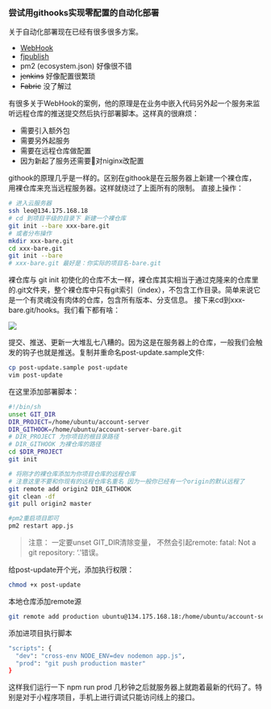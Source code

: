 ### 尝试用githooks实现零配置的自动化部署

关于自动化部署现在已经有很多很多方案。
- [WebHook](https://segmentfault.com/a/1190000005644039)
- [fjpublish](https://github.com/zczhangchao51/fjpublish)
- pm2 (ecosystem.json) 好像很不错
- ~~jenkins~~ 好像配置很繁琐
- ~~Fabric~~ 没了解过

有很多关于WebHook的案例，他的原理是在业务中嵌入代码另外起一个服务来监听远程仓库的推送提交然后执行部署脚本。这样真的很麻烦：
- 需要引入额外包
- 需要另外起服务
- 需要在远程仓库做配置
- 因为新起了服务还需要对niginx改配置

githook的原理几乎是一样的。区别在githook是在云服务器上新建一个裸仓库，用裸仓库来充当远程服务器。这样就绕过了上面所有的限制。
直接上操作：

```bash
# 进入云服务器
ssh leo@134.175.168.18
# cd 到项目平级的目录下 新建一个裸仓库
git init --bare xxx-bare.git
# 或者分布操作
mkdir xxx-bare.git
cd xxx-bare.git
git init --bare
# xxx-bare.git 最好是：你实际的项目名-bare.git
```

裸仓库与 git init 初使化的仓库不太一样，裸仓库其实相当于通过克隆来的仓库里的.git文件夹，整个裸仓库中只有git索引（index），不包含工作目录。简单来说它是一个有灵魂没有肉体的仓库，包含所有版本、分支信息。
接下来cd到xxx-bare.git/hooks。我们看下都有啥：

![](https://i.loli.net/2019/01/21/5c4541f0ba880.png)

提交、推送、更新一大堆乱七八糟的。因为这是在服务器上的仓库，一般我们会触发的钩子也就是推送。复制并重命名post-update.sample文件:
```bash
cp post-update.sample post-update
vim post-update
```

在这里添加部署脚本：

```bash
#!/bin/sh
unset GIT_DIR
DIR_PROJECT=/home/ubuntu/account-server
DIR_GITHOOK=/home/ubuntu/account-server-bare.git
# DIR_PROJECT 为你项目的根目录路径
# DIR_GITHOOK 为裸仓库的路径
cd $DIR_PROJECT
git init

# 将刚才的裸仓库添加为你项目仓库的远程仓库
# 注意这里不要和你现有的远程仓库名重名 因为一般你已经有一个origin的默认远程了
git remote add origin2 DIR_GITHOOK
git clean -df
git pull origin2 master

#pm2重启项目即可
pm2 restart app.js 
```

> 注意： 一定要unset GIT_DIR清除变量， 不然会引起remote: fatal: Not a git repository: ‘.’错误。

给post-update开个光，添加执行权限：

```bash
chmod +x post-update
```

本地仓库添加remote源

```bash
git remote add production ubuntu@134.175.168.18:/home/ubuntu/account-server-bare.git
```

添加进项目执行脚本

```bash
"scripts": {
  "dev": "cross-env NODE_ENV=dev nodemon app.js",
  "prod": "git push production master"
}
```

这样我们运行一下 npm run prod 几秒钟之后就服务器上就跑着最新的代码了。特别是对于小程序项目，手机上进行调试只能访问线上的接口。
